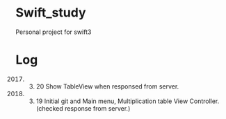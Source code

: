 # Swift_study
Personal project for swift3


# Log
2017. 3. 20
Show TableView when responsed from server.

2017. 3. 19
Initial git and Main menu, Multiplication table View Controller. (checked response from server.)
